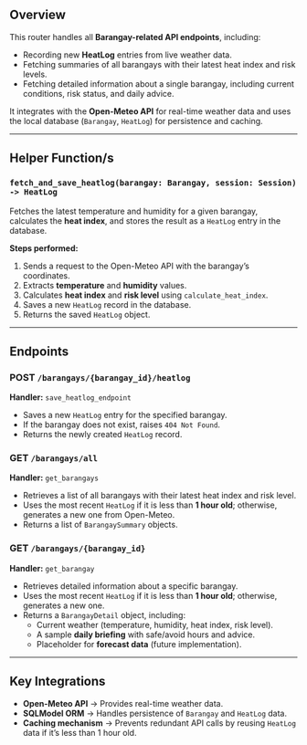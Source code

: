 ## **Overview**

This router handles all **Barangay-related API endpoints**, including:

- Recording new **HeatLog** entries from live weather data.
- Fetching summaries of all barangays with their latest heat index and risk levels.
- Fetching detailed information about a single barangay, including current conditions, risk status, and daily advice.

It integrates with the **Open-Meteo API** for real-time weather data and uses the local database (`Barangay`, `HeatLog`) for persistence and caching.

---

## **Helper Function/s**

### **`fetch_and_save_heatlog(barangay: Barangay, session: Session) -> HeatLog`**

Fetches the latest temperature and humidity for a given barangay, calculates the **heat index**, and stores the result as a `HeatLog` entry in the database.

**Steps performed:**

1. Sends a request to the Open-Meteo API with the barangay’s coordinates.
2. Extracts **temperature** and **humidity** values.
3. Calculates **heat index** and **risk level** using `calculate_heat_index`.
4. Saves a new `HeatLog` record in the database.
5. Returns the saved `HeatLog` object.

---

## **Endpoints**

### **POST `/barangays/{barangay_id}/heatlog`**

**Handler:** `save_heatlog_endpoint`

- Saves a new `HeatLog` entry for the specified barangay.
- If the barangay does not exist, raises `404 Not Found`.
- Returns the newly created `HeatLog` record.


### **GET `/barangays/all`**

**Handler:** `get_barangays`

- Retrieves a list of all barangays with their latest heat index and risk level.
- Uses the most recent `HeatLog` if it is less than **1 hour old**; otherwise, generates a new one from Open-Meteo.
- Returns a list of `BarangaySummary` objects.


### **GET `/barangays/{barangay_id}`**

**Handler:** `get_barangay`

- Retrieves detailed information about a specific barangay.
- Uses the most recent `HeatLog` if it is less than **1 hour old**; otherwise, generates a new one.
- Returns a `BarangayDetail` object, including:
    - Current weather (temperature, humidity, heat index, risk level).
    - A sample **daily briefing** with safe/avoid hours and advice.
    - Placeholder for **forecast data** (future implementation).

---

## **Key Integrations**

- **Open-Meteo API** → Provides real-time weather data.
- **SQLModel ORM** → Handles persistence of `Barangay` and `HeatLog` data.
- **Caching mechanism** → Prevents redundant API calls by reusing `HeatLog` data if it’s less than 1 hour old.
